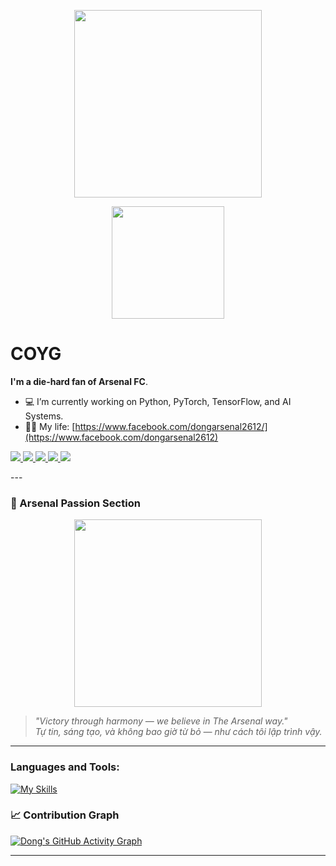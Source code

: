 <p align="center"><img src="https://static.fontstand.com/assets/Uploads/Foundry/74/Aa/_resampled/SetHeightWyI0MDAiLCI0MDAiXQ/AR-DCHYJianWeiGBPro-BD-Aa-21baee1795b83c69d0f5efdbd7ae48fd.png" width="300px"></p>

<!--
lndong2612 is a ✨ special ✨ repository because its README.md (this file) appears on your GitHub profile.
-->
<p align="center">
  <img src="https://media.giphy.com/media/qgQUggAC3Pfv687qPC/giphy.gif" width="180">
</p>

<h1>COYG</h1>

<b>I'm a die-hard fan of **Arsenal FC**</b>.

- 💻 I’m currently working on Python, PyTorch, TensorFlow, and AI Systems.
- 👨‍💻 My life: [https://www.facebook.com/dongarsenal2612/](https://www.facebook.com/dongarsenal2612)
<p align="left"> <a href="https://www.linkedin.com/in/lndong2612/" target="_blank"> <img src="https://img.shields.io/badge/LinkedIn-blue?style=flat&logo=linkedin"> </a> 
<a href="https://github.com/lndong2612" target="_blank"> <img src="https://img.shields.io/badge/GitHub-black?style=flat&logo=github"> </a> 
<a href="mailto:lndong2612@gmail.com"> <img src="https://img.shields.io/badge/Gmail-red?style=flat&logo=gmail"> </a> 
<a href="https://www.instagram.com/lndong2612/" target="_blank"> <img src="https://img.shields.io/badge/Instagram-E4405F?style=flat&logo=instagram&logoColor=white"> </a> 
<a href="https://www.facebook.com/lndong2612" target="_blank"> <img src="https://img.shields.io/badge/Facebook-1877F2?style=flat&logo=facebook&logoColor=white"> </a> </p>
---

### 🚀 Arsenal Passion Section

<p align="center">
  <img src="https://media.giphy.com/media/xT0xeJpnrWC4XWblEk/giphy.gif" width="300"/>
</p>

> *"Victory through harmony — we believe in The Arsenal way."*  
> *Tự tin, sáng tạo, và không bao giờ từ bỏ — như cách tôi lập trình vậy.*

---
### Languages and Tools:
[![My Skills](https://skillicons.dev/icons?i=python,pytorch,tensorflow,cpp,docker,linux)](https://skillicons.dev)

### 📈 Contribution Graph

[![Dong's GitHub Activity Graph](https://github-readme-activity-graph.vercel.app/graph?username=lndong2612&theme=tokyonight&hide_border=true&area=true)](https://github.com/lndong2612)

---
